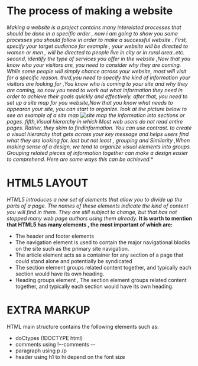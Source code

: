 # The process of making a website

**Making a website is a project contains many interelated processes that should be done in a specific order , now i am going to show you*
*some processes you should follow in order to make a successful website* . First, specify your target audience for example , your website will be directed to women or men , will be directed to people live in city or in rural area..etc.
second, identify the type of services you offer in the website ,Now that you know who your visitors are, you
need to consider why they are coming. While some people will simply chance across your
website, most will visit for a specific reason.
third,you need to specify the kind of information your visitors are looking for ,You know who is coming to your site and why they are 
coming, so now you need to work out what information they need in order to achieve their goals quickly and effectively.
after that, you need to set up a site map for you website,Now that you know what needs to appearon your site, you can start to organize. look at the picture below to see an example of a site map
![site map](https://www.google.com/url?sa=i&url=https%3A%2F%2Fonline.visual-paradigm.com%2Fes%2Fdiagrams%2Ftemplates%2Fsite-map-diagram%2Ftravel-booking-sitemap%2F&psig=AOvVaw2SozMVWo5Mb1hfLZYIyEJ-&ust=1611742001164000&source=images&cd=vfe&ved=0CAIQjRxqFwoTCKjgyv6sue4CFQAAAAAdAAAAABAD)
 the information into sections or pages.
 fifth,Visual hierarchy in which Most web users do not read entire pages. Rather, they skim to findinformation. You can use contrast.
 to create a visual hierarchy that gets across your key message and helps users find what they are looking for.
 last but not least , grouping and Similarity ,When making sense of a design, we tend to organize visual elements
into groups. Grouping related pieces of information together can make a design easier to comprehend. Here are some ways this 
can be achieved.**




# HTML5 LAYOUT
*HTML5 introduces a new set of elements that allow you to divide up the parts of a page. The names of these elements indicate the kind of content you will find in them. They are still subject to change, but that has not stopped many web page authors using them already.*
**It is worth to mention that HTML5 has many elements , the most important of which are:**
- The header and footer elements 
- The navigation element is used to contain the major navigational blocks on the site such as the primary site navigation.
- The article element acts as a container for any section of a page that could stand alone and potentially be syndicated
- The section element groups related content together, and typically each section would have its own heading.
- Heading groups element , The section element groups related content together, and typically each section would have its own heading.

# EXTRA MARKUP
HTML main structure contains the following elements such as:
- doCtypes (!DOCTYPE html)
- comments using !--comments  --
- paragraph using p  /p
- header using h1 to hi depend on the font size
